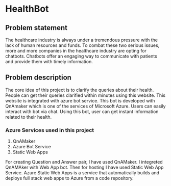 # HealthBot

## Problem statement
The healthcare industry is always under a tremendous pressure with the lack of human resources and funds. To combat these two serious issues, more and more companies in the healthcare industry are opting for chatbots. Chatbots offer an engaging way to communicate with patients and provide them with timely information.

## Problem description
The core idea of this project is to clarify the queries about their health. People can get their queries clarified within minutes using this website. This website is integrated with azure bot service. This bot is developed with QnAmaker which is one of the services of Microsoft Azure. Users can easily interact with bot via chat. Using this bot, user can get instant information related to their health.

### Azure Services used in this project

1. QnAMaker
2. Azure Bot Service
3. Static Web Apps

For creating Question and Answer pair, I have used QnAMaker. I integreted QnAMAker with Web App bot. Then for hosting I have used Static Web App Service. Azure Static Web Apps is a service that automatically builds and deploys full stack web apps to Azure from a code repository.
